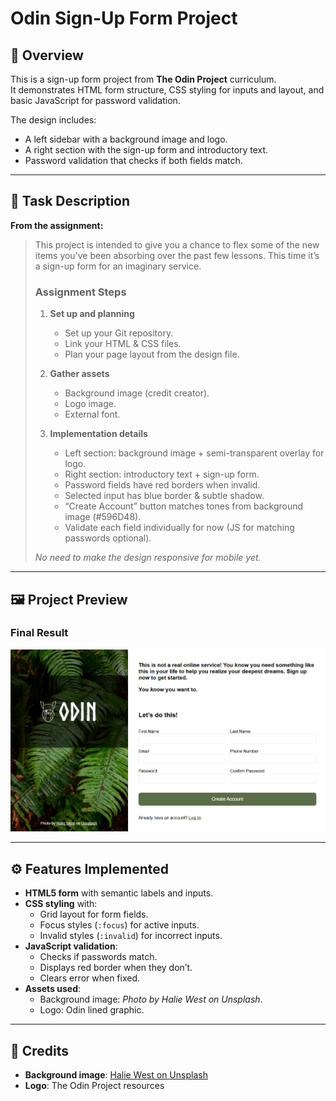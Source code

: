# Odin Sign-Up Form Project

## 📌 Overview
This is a sign-up form project from **The Odin Project** curriculum.  
It demonstrates HTML form structure, CSS styling for inputs and layout, and basic JavaScript for password validation.

The design includes:
- A left sidebar with a background image and logo.
- A right section with the sign-up form and introductory text.
- Password validation that checks if both fields match.

---

## 📖 Task Description

**From the assignment:**

> This project is intended to give you a chance to flex some of the new items you’ve been absorbing over the past few lessons. This time it’s a sign-up form for an imaginary service.
>
> ### Assignment Steps
> 1. **Set up and planning**
>    - Set up your Git repository.
>    - Link your HTML & CSS files.
>    - Plan your page layout from the design file.
>
> 2. **Gather assets**
>    - Background image (credit creator).
>    - Logo image.
>    - External font.
>
> 3. **Implementation details**
>    - Left section: background image + semi-transparent overlay for logo.
>    - Right section: introductory text + sign-up form.
>    - Password fields have red borders when invalid.
>    - Selected input has blue border & subtle shadow.
>    - “Create Account” button matches tones from background image (#596D48).
>    - Validate each field individually for now (JS for matching passwords optional).
>
> *No need to make the design responsive for mobile yet.*

---

## 🖼️ Project Preview

### **Final Result**
![Preview Screenshot](image.png)

---

## ⚙️ Features Implemented
- **HTML5 form** with semantic labels and inputs.
- **CSS styling** with:
  - Grid layout for form fields.
  - Focus styles (`:focus`) for active inputs.
  - Invalid styles (`:invalid`) for incorrect inputs.
- **JavaScript validation**:
  - Checks if passwords match.
  - Displays red border when they don’t.
  - Clears error when fixed.
- **Assets used**:
  - Background image: *Photo by Halie West on Unsplash*.
  - Logo: Odin lined graphic.

---

## 📜 Credits
- **Background image**: [Halie West on Unsplash](https://unsplash.com/photos/green-fern-leaves-haliewest)
- **Logo**: The Odin Project resources
